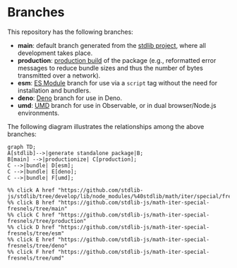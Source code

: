 <!--

@license Apache-2.0

Copyright (c) 2022 The Stdlib Authors.

Licensed under the Apache License, Version 2.0 (the "License");
you may not use this file except in compliance with the License.
You may obtain a copy of the License at

    http://www.apache.org/licenses/LICENSE-2.0

Unless required by applicable law or agreed to in writing, software
distributed under the License is distributed on an "AS IS" BASIS,
WITHOUT WARRANTIES OR CONDITIONS OF ANY KIND, either express or implied.
See the License for the specific language governing permissions and
limitations under the License.

-->

# Branches

This repository has the following branches:

-   **main**: default branch generated from the [stdlib project][stdlib-url], where all development takes place.
-   **production**: [production build][production-url] of the package (e.g., reformatted error messages to reduce bundle sizes and thus the number of bytes transmitted over a network).
-   **esm**: [ES Module][esm-url] branch for use via a `script` tag without the need for installation and bundlers.
-   **deno**: [Deno][deno-url] branch for use in Deno.
-   **umd**: [UMD][umd-url] branch for use in Observable, or in dual browser/Node.js environments.

The following diagram illustrates the relationships among the above branches:

```mermaid
graph TD;
A[stdlib]-->|generate standalone package|B;
B[main] -->|productionize| C[production];
C -->|bundle| D[esm];
C -->|bundle| E[deno];
C -->|bundle| F[umd];

%% click A href "https://github.com/stdlib-js/stdlib/tree/develop/lib/node_modules/%40stdlib/math/iter/special/fresnels"
%% click B href "https://github.com/stdlib-js/math-iter-special-fresnels/tree/main"
%% click C href "https://github.com/stdlib-js/math-iter-special-fresnels/tree/production"
%% click D href "https://github.com/stdlib-js/math-iter-special-fresnels/tree/esm"
%% click E href "https://github.com/stdlib-js/math-iter-special-fresnels/tree/deno"
%% click F href "https://github.com/stdlib-js/math-iter-special-fresnels/tree/umd"
```

[stdlib-url]: https://github.com/stdlib-js/stdlib/tree/develop/lib/node_modules/%40stdlib/math/iter/special/fresnels
[production-url]: https://github.com/stdlib-js/math-iter-special-fresnels/tree/production
[deno-url]: https://github.com/stdlib-js/math-iter-special-fresnels/tree/deno
[umd-url]: https://github.com/stdlib-js/math-iter-special-fresnels/tree/umd
[esm-url]: https://github.com/stdlib-js/math-iter-special-fresnels/tree/esm